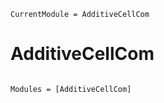 ```@meta
CurrentModule = AdditiveCellCom
```

# AdditiveCellCom

```@index
```

```@autodocs
Modules = [AdditiveCellCom]
```
